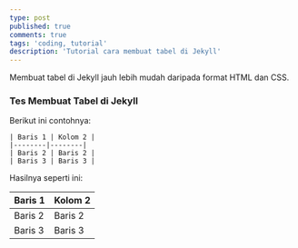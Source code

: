 ```yaml
---
type: post
published: true
comments: true
tags: 'coding, tutorial' 
description: 'Tutorial cara membuat tabel di Jekyll' 
---
```


Membuat tabel di Jekyll jauh lebih mudah daripada format HTML dan CSS.

### Tes Membuat Tabel di Jekyll ###

Berikut ini contohnya:

```
| Baris 1 | Kolom 2 |
|--------|--------|
| Baris 2 | Baris 2 |
| Baris 3 | Baris 3 | 
```

Hasilnya seperti ini:

| Baris 1 | Kolom 2 |
|----|-----|
| Baris 2 | Baris 2 |
| Baris 3 | Baris 3 |

